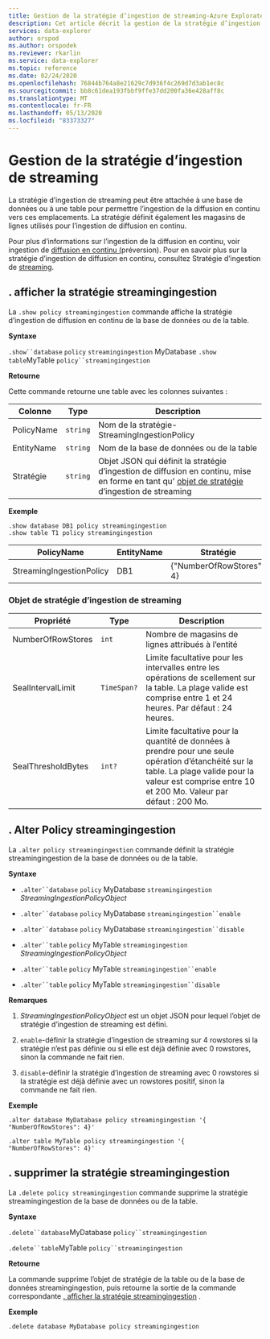 ```yaml
---
title: Gestion de la stratégie d’ingestion de streaming-Azure Explorateur de données | Microsoft Docs
description: Cet article décrit la gestion de la stratégie d’ingestion de streaming dans Azure Explorateur de données.
services: data-explorer
author: orspod
ms.author: orspodek
ms.reviewer: rkarlin
ms.service: data-explorer
ms.topic: reference
ms.date: 02/24/2020
ms.openlocfilehash: 76844b764a8e21629c7d936f4c269d7d3ab1ec8c
ms.sourcegitcommit: bb8c61dea193fbbf9ffe37dd200fa36e428aff8c
ms.translationtype: MT
ms.contentlocale: fr-FR
ms.lasthandoff: 05/13/2020
ms.locfileid: "83373327"
---
```

# <a name="streaming-ingestion-policy-management"></a>Gestion de la stratégie d’ingestion de streaming

La stratégie d’ingestion de streaming peut être attachée à une base de données ou à une table pour permettre l’ingestion de la diffusion en continu vers ces emplacements. La stratégie définit également les magasins de lignes utilisés pour l’ingestion de diffusion en continu.

Pour plus d’informations sur l’ingestion de la diffusion en continu, voir ingestion de [diffusion en continu (](../../ingest-data-streaming.md)préversion). Pour en savoir plus sur la stratégie d’ingestion de diffusion en continu, consultez Stratégie d’ingestion de [streaming](streamingingestionpolicy.md).

## <a name="show-policy-streamingingestion"></a>. afficher la stratégie streamingingestion

La `.show policy streamingingestion` commande affiche la stratégie d’ingestion de diffusion en continu de la base de données ou de la table.

**Syntaxe**

`.show``database` `policy` `streamingingestion` 
 MyDatabase `.show` `table`MyTable `policy``streamingingestion`

**Retourne**

Cette commande retourne une table avec les colonnes suivantes :

|Colonne    |Type    |Description
|---|---|---
|PolicyName|`string`|Nom de la stratégie-StreamingIngestionPolicy
|EntityName|`string`|Nom de la base de données ou de la table
|Stratégie    |`string`|Objet JSON qui définit la stratégie d’ingestion de diffusion en continu, mise en forme en tant qu' [objet de stratégie](#streaming-ingestion-policy-object) d’ingestion de streaming

**Exemple**

```kusto
.show database DB1 policy streamingingestion 
.show table T1 policy streamingingestion 
```

|PolicyName|EntityName|Stratégie|ChildEntities|EntityType|
|---|---|---|---|---|
|StreamingIngestionPolicy|DB1|{"NumberOfRowStores" : 4}

### <a name="streaming-ingestion-policy-object"></a>Objet de stratégie d’ingestion de streaming

|Propriété  |Type    |Description                                                       |
|----------|--------|------------------------------------------------------------------|
|NumberOfRowStores |`int`  |Nombre de magasins de lignes attribués à l’entité|
|SealIntervalLimit|`TimeSpan?`|Limite facultative pour les intervalles entre les opérations de scellement sur la table. La plage valide est comprise entre 1 et 24 heures. Par défaut : 24 heures.|
|SealThresholdBytes|`int?`|Limite facultative pour la quantité de données à prendre pour une seule opération d’étanchéité sur la table. La plage valide pour la valeur est comprise entre 10 et 200 Mo. Valeur par défaut : 200 Mo.|

## <a name="alter-policy-streamingingestion"></a>. Alter Policy streamingingestion

La `.alter policy streamingingestion` commande définit la stratégie streamingingestion de la base de données ou de la table.

**Syntaxe**

* `.alter``database` `policy` MyDatabase `streamingingestion` *StreamingIngestionPolicyObject*

* `.alter``database` `policy` MyDatabase `streamingingestion``enable`

* `.alter``database` `policy` MyDatabase `streamingingestion``disable`

* `.alter``table` `policy` MyTable `streamingingestion` *StreamingIngestionPolicyObject*

* `.alter``table` `policy` MyTable `streamingingestion``enable`

* `.alter``table` `policy` MyTable `streamingingestion``disable`

**Remarques**

1. *StreamingIngestionPolicyObject* est un objet JSON pour lequel l’objet de stratégie d’ingestion de streaming est défini.

2. `enable`-définir la stratégie d’ingestion de streaming sur 4 rowstores si la stratégie n’est pas définie ou si elle est déjà définie avec 0 rowstores, sinon la commande ne fait rien.

3. `disable`-définir la stratégie d’ingestion de streaming avec 0 rowstores si la stratégie est déjà définie avec un rowstores positif, sinon la commande ne fait rien.

**Exemple**

```kusto
.alter database MyDatabase policy streamingingestion '{  "NumberOfRowStores": 4}'

.alter table MyTable policy streamingingestion '{  "NumberOfRowStores": 4}'
```

## <a name="delete-policy-streamingingestion"></a>. supprimer la stratégie streamingingestion

La `.delete policy streamingingestion` commande supprime la stratégie streamingingestion de la base de données ou de la table.

**Syntaxe** 

`.delete``database`MyDatabase `policy``streamingingestion`

`.delete``table`MyTable `policy``streamingingestion`

**Retourne**

La commande supprime l’objet de stratégie de la table ou de la base de données streamingingestion, puis retourne la sortie de la commande correspondante [. afficher la stratégie streamingingestion](#show-policy-streamingingestion) .

**Exemple**

```kusto
.delete database MyDatabase policy streamingingestion 
```